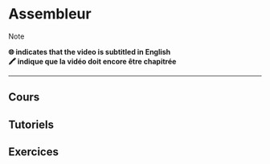# Assembleur

> [!NOTE]
> **🌐 indicates that the video is subtitled in English**<br>
> **🖍 indique que la vidéo doit encore être chapitrée**

---

## Cours

## Tutoriels

## Exercices

